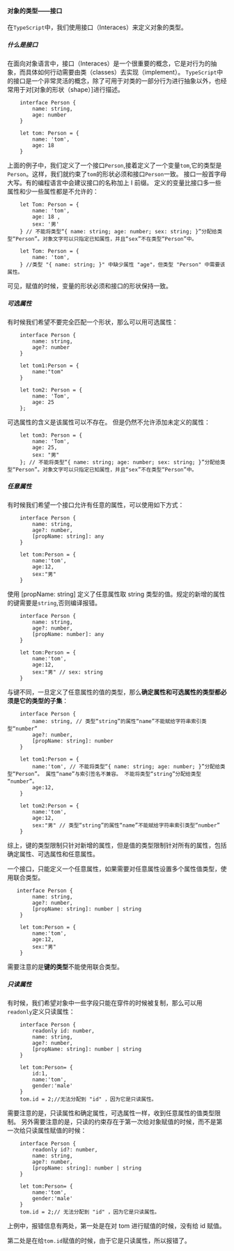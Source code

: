 #### 对象的类型——接口
在`TypeScript`中，我们使用接口（Interaces）来定义对象的类型。

##### 什么是接口
在面向对象语言中，接口（Interaces）是一个很重要的概念，它是对行为的抽象，而具体如何行动需要由类（classes）去实现（implement）。
`TypeScript`中的接口是一个非常灵活的概念，除了可用于对类的一部分行为进行抽象以外，也经常用于对[对象的形状（shape）]进行描述。
```
    interface Person {
        name: string,
        age: number
    }

    let tom: Person = {
        name: 'tom',
        age: 18
    }
```
上面的例子中，我们定义了一个接口`Person`,接着定义了一个变量`tom`,它的类型是`Person`。这样，我们就约束了`tom`的形状必须和接口`Person`一致。
接口一般首字母大写。有的编程语言中会建议接口的名称加上 I 前缀。
定义的变量比接口多一些属性和少一些属性都是不允许的：
```
    let Tom: Person = {
        name: 'tom',
        age: 18 ,
        sex: '男'
    } // 不能将类型“{ name: string; age: number; sex: string; }”分配给类型“Person”。对象文字可以只指定已知属性，并且“sex”不在类型“Person”中。

    let Tom: Person = {
        name: 'tom',
    } //类型 "{ name: string; }" 中缺少属性 "age"，但类型 "Person" 中需要该属性。
```
可见，赋值的时候，变量的形状必须和接口的形状保持一致。

##### 可选属性
有时候我们希望不要完全匹配一个形状，那么可以用可选属性：
```
    interface Person {
        name: string,
        age?: number
    }

    let tom1:Person = {
        name:"tom"
    }

    let tom2: Person = {
        name: 'Tom',
        age: 25
    };
```
可选属性的含义是该属性可以不存在。
但是仍然不允许添加未定义的属性：
```
    let tom3: Person = {
        name: 'Tom',
        age: 25,
        sex: "男"
    }; // 不能将类型“{ name: string; age: number; sex: string; }”分配给类型“Person”。对象文字可以只指定已知属性，并且“sex”不在类型“Person”中。
```
##### 任意属性
有时候我们希望一个接口允许有任意的属性，可以使用如下方式：
```
    interface Person {
        name: string,
        age?: number,
        [propName: string]: any
    }

    let tom:Person = {
        name:'tom',
        age:12,
        sex:"男"
    }
```
使用 [propName: string] 定义了任意属性取 string 类型的值。规定的新增的属性的键需要是`string`,否则编译报错。
```
    interface Person {
        name: string,
        age?: number,
        [propName: number]: any
    }

    let tom:Person = {
        name:'tom',
        age:12,
        sex:"男" // sex: string
    }
```
与键不同，一旦定义了任意属性的值的类型，那么**确定属性和可选属性的类型都必须是它的类型的子集**：
```
    interface Person {
        name: string, // 类型“string”的属性“name”不能赋给字符串索引类型“number”
        age?: number,
        [propName: string]: number
    }

    let tom1:Person = {
        name:'tom', // 不能将类型“{ name: string; age: number; }”分配给类型“Person”。 属性“name”与索引签名不兼容。 不能将类型“string”分配给类型 “number”。
        age:12,
    }

    let tom2:Person = {
        name:'tom',
        age:12,
        sex:"男" // 类型“string”的属性“name”不能赋给字符串索引类型“number”
    }
```
综上，键的类型限制只针对新增的属性，但是值的类型限制针对所有的属性，包括确定属性、可选属性和任意属性。

一个接口，只能定义一个任意属性，如果需要对任意属性设置多个属性值类型，使用联合类型。
```
   interface Person {
        name: string,
        age?: number,
        [propName: string]: number | string
    }

    let tom:Person = {
        name:'tom',
        age:12,
        sex:"男"
    }
```
需要注意的是**键的类型**不能使用联合类型。
##### 只读属性
有时候，我们希望对象中一些字段只能在穿件的时候被复制，那么可以用`readonly`定义只读属性：
```
    interface Person {
        readonly id: number,
        name: string,
        age?: number,
        [propName: string]: number | string
    }

    let tom:Person= {
        id:1,
        name:'tom',
        gender:'male'
    }
    tom.id = 2;//无法分配到 "id" ，因为它是只读属性。
```
需要注意的是，只读属性和确定属性，可选属性一样，收到任意属性的值类型限制。
另外需要注意的是，只读的约束存在于第一次给对象赋值的时候，而不是第一次给只读属性赋值的时候：
```
    interface Person {
        readonly id?: number,
        name: string,
        age?: number,
        [propName: string]: number | string
    }

    let tom:Person= {
        name:'tom',
        gender:'male'
    }
    tom.id = 2;// 无法分配到 "id" ，因为它是只读属性。
```
上例中，报错信息有两处，第一处是在对 tom 进行赋值的时候，没有给 id 赋值。

第二处是在给`tom.id`赋值的时候，由于它是只读属性，所以报错了。
